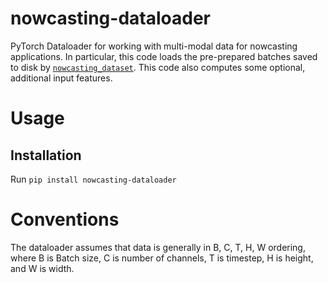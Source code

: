 # nowcasting-dataloader
PyTorch Dataloader for working with multi-modal data for nowcasting applications.  In particular, this code loads the pre-prepared batches saved to disk by [`nowcasting_dataset`](https://github.com/openclimatefix/nowcasting_dataset).  This code also computes some optional, additional input features.

# Usage

## Installation

Run `pip install nowcasting-dataloader`

# Conventions

The dataloader assumes that data is generally in B, C, T, H, W ordering, where B is Batch size, C is number of channels, T is timestep, H is height, and W is width.
